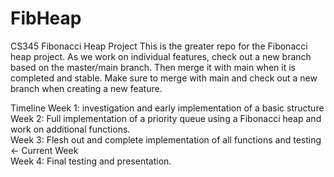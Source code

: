 # FibHeap
CS345 Fibonacci Heap Project
This is the greater repo for the Fibonacci heap project. As we work on individual features, check out a new branch based on the master/main branch. Then merge it with main when it is completed and stable.
Make sure to merge with main and check out a new branch when creating a new feature. 

Timeline
Week 1: investigation and early implementation of a basic structure 
Week 2: Full implementation of a priority queue using a Fibonacci heap and work on additional functions.  
Week 3: Flesh out and complete implementation of all functions and testing   <- Current Week    
Week 4: Final testing and presentation.  
